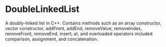 # DoubleLinkedList
A doubly-linked list in C++. Contains methods such as an array constructor, vector constructor, addFront, addEnd, removeValue, removeIndex, removeFront, removeEnd, insert, at, and overloaded operators included comparison, assignment, and concatenation.
